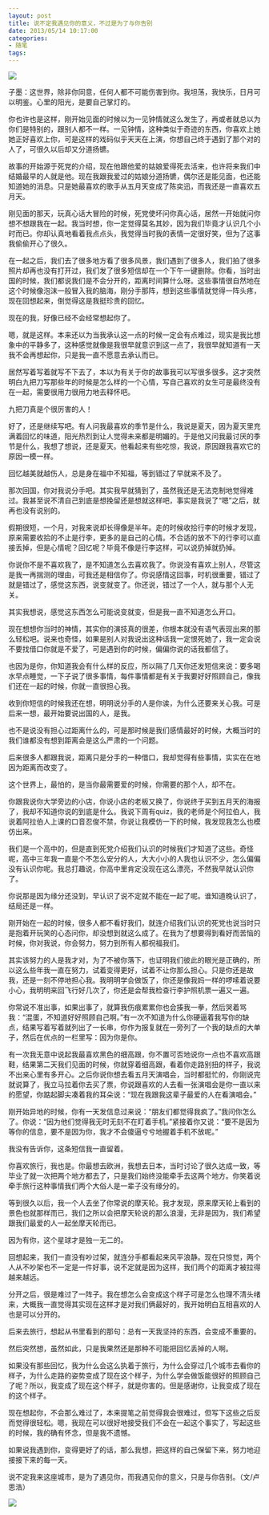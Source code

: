 ```yaml
---
layout: post
title: 说不定我遇见你的意义，不过是为了与你告别
date: 2013/05/14 10:17:00
categories: 
- 随笔
tags: 
---
```


![](http://ww1.sinaimg.cn/large/006tNc79gw1f512c5d7mej30dw0990up)

子墨：这世界，除非你同意，任何人都不可能伤害到你。我坦荡，我快乐，日月可以明鉴。心里的阳光，是要自己掌灯的。

你也许也是这样，刚开始见面的时候以为一见钟情就这么发生了，再或者就总以为你们是特别的，跟别人都不一样。一见钟情，这种类似于奇迹的东西，你喜欢上她她正好喜欢上你，可是这样的戏码似乎天天在上演，你想自己终于遇到了那个对的人了，可很久以后却又分道扬镳。

故事的开始源于死党的介绍，现在他跟他爱的姑娘爱得死去活来，也许将来我们中结婚最早的人就是他。现在我跟我爱过的姑娘分道扬镳，偶尔还是能见面，也还能知道她的消息。只是她最喜欢的歌手从五月天变成了陈奕迅，而我还是一直喜欢五月天。

刚见面的那天，玩真心话大冒险的时候，死党使坏问你真心话，居然一开始就问你想不想跟我在一起。我当时想，你一定觉得莫名其妙，因为我们毕竟才认识几个小时而已。你却认真地看着我点点头，我觉得当时我的表情一定很好笑，但为了这事我偷偷开心了很久。

在一起之后，我们去了很多地方看了很多风景，我们遇到了很多人，我们拍了很多照片却再也没有打开过，我们发了很多短信却在一个下午一键删除。你看，当时出国的时候，我们都说我们是不会分开的，距离时间算什么呀。这些事情很自然地在这个时候像泡沫一般冒入我的脑海，刚分手那阵，想到这些事情就觉得一阵头疼，现在回想起来，倒觉得这是我挺珍贵的回忆。

现在的我，好像已经不会经常想起你了。

嗯，就是这样。本来还以为当我承认这一点的时候一定会有点难过，现实是我比想象中的平静多了，这种感觉就像是我很早就意识到这一点了，我很早就知道有一天我不会再想起你，只是我一直不愿意去承认而已。

居然写着写着就写不下去了，本以为有关于你的故事我可以写很多很多。这才突然明白九把刀写那些年的时候是怎么样的一个心情，写自己喜欢的女生可是最终没有在一起，需要很用力很用力地去释怀吧。

九把刀真是个很厉害的人！

好了，还是继续写吧。有人问我最喜欢的季节是什么，我说是夏天，因为夏天里充满着回忆的味道，阳光热烈到让人觉得未来都是明媚的。于是他又问我最讨厌的季节是什么，我想了想说，还是夏天。他看起来有些吃惊，我说，原因跟我喜欢它的原因一模一样。

回忆越美就越伤人，总是身在福中不知福，等到错过了早就来不及了。

那次回国，你对我说分手吧。其实我早就猜到了，虽然我还是无法克制地觉得难过。我甚至说不清自己到底是想挽留还是想就这样吧，事实是我说了“嗯”之后，就再也没有说别的。

假期很短，一个月，对我来说却长得像是半年。走的时候收拾行李的时候才发现，原来需要收拾的不止是行李，更多的是自己的心情。不合适的放不下的行李可以直接丢掉，但是心情呢？回忆呢？毕竟不像是行李这样，可以说扔掉就扔掉。

你说你不是不喜欢我了，是不知道怎么去喜欢我了。你说没有喜欢上别人，尽管这是我一再揣测的理由，可我还是相信你了。你说感情这回事，时机很重要，错过了就是错过了，感觉这东西，说变就变了。你还说，错过了一个人，就与那个人无关。

其实我想说，感觉这东西怎么可能说变就变，但是我一直不知道怎么开口。

现在想想你当时的神情，其实你的演技真的很差，你根本就没有语气表现出来的那么轻松吧。说来也奇怪，如果是别人对我说出这种话我一定恨死她了，我一定会说不要找借口你就是不爱了，可是遇到你的时候，偏偏你说的话我都信了。

也因为是你，你知道我会有什么样的反应，所以隔了几天你还发短信来说：要多喝水早点睡觉，一下子说了很多事情，每件事情都是有关于我要好好照顾自己，像我们还在一起的时候，你就一直很担心我。

收到你短信的时候我还在想，明明说分手的人是你诶，为什么还要来关心我。可是后来一想，最开始要说出国的人，是我。

也不是说没有担心过距离什么的，可是那时候是我们感情最好的时候，大概当时的我们谁都没有想到距离会是这么严肃的一个问题。

后来很多人都跟我说，距离只是分手的一种借口，我却觉得有些事情，实实在在地因为距离而改变了。

这个世界上，最怕的，是当你最需要爱的时候，你需要的那个人，却不在。

你跟我说你大学旁边的小店，你说小店的老板又换了，你说终于买到五月天的海报了，我却不知道你说的到底是什么。我说下周有quiz，我的老师是个阿拉伯人，我说着阿拉伯人上课的口音忍俊不禁，你说让我模仿一下的时候，我发现我怎么也模仿出来。

我们是一个高中的，但是直到死党介绍我们认识的时候我们才知道了这些。奇怪呢，高中三年我一直是个不怎么安分的人，大大小小的人我也认识不少，怎么偏偏没有认识你呢。我总打趣说，你高中里肯定没现在这么漂亮，不然我早就认识你了。

你说那是因为缘分还没到，早认识了说不定就不能在一起了呢。谁知道晚认识了，结局还是一样。

刚开始在一起的时候，很多人都不看好我们，就连介绍我们认识的死党也说当时只是抱着开玩笑的心态问你，却没想到就这么成了。在我为了想要得到看好而苦恼的时候，你对我说，你会努力，努力到所有人都祝福我们。

其实该努力的人是我才对，为了不被你落下，也证明我们彼此的眼光是正确的，所以这么些年我一直在努力，试着变得更好，试着不让你那么担心。只是你还是故我，还是一刻不停地担心我。我明明学会做饭了，你还是像我妈一样的啰嗦着说要小心，我明明来回飞行好几次了，你还是会帮我检查行李护照机票一遍又一遍。

你常说不准出事，如果出事了，就算我伤痕累累你也会揍我一拳，然后哭着骂我：“混蛋，不知道好好照顾自己啊。”有一次不知道为什么你硬逼着我写你的缺点，结果写着写着就列出了一长串，你作为报复就在一旁列了一个我的缺点的大单子，然后在优点的一栏里写：因为你是你。

有一次我无意中说起我最喜欢黑色的细高跟，你不置可否地说你一点也不喜欢高跟鞋，结果第二天我们见面的时候，你就穿着细高跟，看着你走路别扭的样子，我说不出来心里有多开心。之后你说你想去看五月天演唱会，当时都挺忙的，你刚说完就说算了，我立马拉着你去买了票，你说跟喜欢的人去看一张演唱会是你一直以来的愿望，你踮起脚尖凑着我的耳朵说：“现在我跟我这辈子最爱的人在看演唱会。”

刚开始异地的时候，你有一天发信息过来说：“朋友们都觉得我疯了。”我问你怎么了。你说：“因为他们觉得我无时无刻不在盯着手机。”紧接着你又说：“要不是因为等你的信息，要不是因为你，我才不会傻逼兮兮地握着手机不放呢。”

我没有告诉你，这条短信我一直留着。

你喜欢旅行，我也是。你最想去欧洲，我想去日本，当时讨论了很久达成一致，等毕业了就一次把两个地方都去了，只是我们始终没能牵手去这两个地方。你笑着说牵手旅行这种事情我们两个大俗人是一辈子没有缘分的。

等到很久以后，我一个人去坐了你常说的摩天轮。我才发现，原来摩天轮上看到的景色也就那样而已，我们之所以会把摩天轮说的那么浪漫，无非是因为，我们希望跟我们最爱的人一起坐摩天轮而已。

因为有你，这个星球才是独一无二的。

回想起来，我们一直没有吵过架，就连分手都看起来风平浪静。现在只惊觉，两个人从不吵架也不一定是一件好事，说不定就是因为这样，我们两个的距离才被拉得越来越远。

分开之后，很是难过了一阵子。我在想怎么会变成这个样子可是怎么也理不清头绪来，大概我一直觉得其实现在这样才是对我们俩最好的，我开始明白互相喜欢的人也是可以分开的。

后来去旅行，想起从书里看到的那句：总有一天我坚持的东西，会变成不重要的。

然后突然想，虽然如此，只是我果然还是那种不可能把回忆丢掉的人啊。

如果没有那些回忆，我为什么会这么执着于旅行，为什么会穿过几个城市去看你的样子，为什么走路的姿势变成了现在这个样子，为什么学会做饭能很好的照顾自己了呢？所以，我变成了现在这个样子，就是你害的。但是感谢你，让我变成了现在的这个样子。

现在想起你，不会那么难过了，本来提笔之前觉得我会很难过，但写下这些之后反而觉得很轻松。嗯，我现在可以很好地接受我们不会在一起这个事实了，写起这些的时候，我的确有怀念，但是我不遗憾。

如果说我遇到你，变得更好了的话，那么我想，把这样的自己保留下来，努力地迎接接下来的每一天。

说不定我来这座城市，是为了遇见你，而我遇见你的意义，只是与你告别。（文/卢思浩）

![](http://ww4.sinaimg.cn/large/006tNc79gw1f512bull1rj30dw094t9e)

